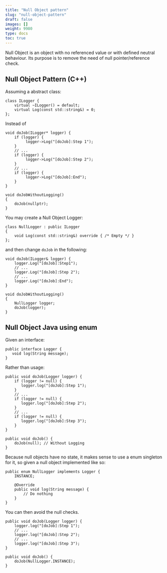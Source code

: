 ```yaml
---
title: "Null Object pattern"
slug: "null-object-pattern"
draft: false
images: []
weight: 9980
type: docs
toc: true
---
```


Null Object is an object with no referenced value or with defined neutral behaviour. Its purpose is to remove the need of null pointer/reference check.

## Null Object Pattern (C++)
Assuming a abstract class:

    class ILogger {
        virtual ~ILogger() = default;
        virtual Log(const std::string&) = 0;
    };
    
Instead of

    void doJob(ILogger* logger) {
        if (logger) {
             logger->Log("[doJob]:Step 1");
        }
        // ...
        if (logger) {
             logger->Log("[doJob]:Step 2");
        }
        // ...
        if (logger) {
             logger->Log("[doJob]:End");
        }
    }

    void doJobWithoutLogging()
    {
        doJob(nullptr);
    }


You may create a Null Object Logger:

    class NullLogger : public ILogger
    {
        void Log(const std::string&) override { /* Empty */ }
    };

and then change `doJob` in the following:

    void doJob(ILogger& logger) {
        logger.Log("[doJob]:Step1");
        // ...
        logger.Log("[doJob]:Step 2");
        // ...
        logger.Log("[doJob]:End");
    }

    void doJobWithoutLogging()
    {
        NullLogger logger;
        doJob(logger);
    }


## Null Object Java using enum
Given an interface:

    public interface Logger {
       void log(String message);
    }

Rather than usage:

    public void doJob(Logger logger) {
        if (logger != null) {
           logger.log("[doJob]:Step 1");
        }
        // ...
        if (logger != null) {
           logger.log("[doJob]:Step 2");
        }
        // ...
        if (logger != null) {
           logger.log("[doJob]:Step 3");
        }
    }
    
    public void doJob() {
        doJob(null); // Without Logging
    }

Because null objects have no state, it makes sense to use a enum singleton for it, so given a null object implemented like so:

    public enum NullLogger implements Logger {
        INSTANCE;
    
        @Override
        public void log(String message) {
            // Do nothing
        }
    }

You can then avoid the null checks.

    public void doJob(Logger logger) {
        logger.log("[doJob]:Step 1");
        // ...
        logger.log("[doJob]:Step 2");
        // ...
        logger.log("[doJob]:Step 3");
    }
    
    public void doJob() {
        doJob(NullLogger.INSTANCE);
    }


